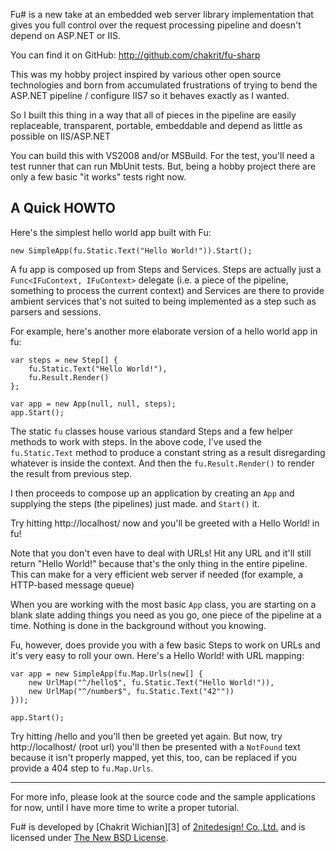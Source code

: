 Fu# is a new take at an embedded web server library implementation that gives you full control over the request processing pipeline and doesn't depend on ASP.NET or IIS.

You can find it on GitHub: http://github.com/chakrit/fu-sharp

This was my hobby project inspired by various other open source technologies and born from accumulated frustrations of trying to bend the ASP.NET pipeline / configure IIS7 so it behaves exactly as I wanted.

So I built this thing in a way that all of pieces in the pipeline are easily replaceable, transparent, portable, embeddable and depend as little as possible on IIS/ASP.NET

You can build this with VS2008 and/or MSBuild. For the test, you'll need a test runner that can run MbUnit tests. But, being a hobby project there are only a few basic "it works" tests right now.

A Quick HOWTO
-------------

Here's the simplest hello world app built with Fu:

	new SimpleApp(fu.Static.Text("Hello World!")).Start();

A fu app is composed up from Steps and Services. Steps are actually just a `Func<IFuContext, IFuContext>` delegate (i.e. a piece of the pipeline, something to process the current context) and Services are there to provide ambient services that's not suited to being implemented as a step such as parsers and sessions.

For example, here's another more elaborate version of a hello world app in fu:

	var steps = new Step[] {
		fu.Static.Text("Hello World!"),
		fu.Result.Render()
	};

	var app = new App(null, null, steps);
	app.Start();

The static `fu` classes house various standard Steps and a few helper methods to work with steps. In the above code, I've used the `fu.Static.Text` method to produce a constant string as a result disregarding whatever is inside the context. And then the `fu.Result.Render()` to render the result from previous step.

I then proceeds to compose up an application by creating an `App` and supplying the steps (the pipelines) just made. and `Start()` it.

Try hitting http://localhost/ now and you'll be greeted with a Hello World! in fu!

Note that you don't even have to deal with URLs! Hit any URL and it'll still return "Hello World!" because that's the only thing in the entire pipeline. This can make for a very efficient web server if needed (for example, a HTTP-based message queue)

When you are working with the most basic `App` class, you are starting on a blank slate adding things you need as you go, one piece of the pipeline at a time. Nothing is done in the background without you knowing.

Fu, however, does provide you with a few basic Steps to work on URLs and it's very easy to roll your own. Here's a Hello World! with URL mapping:

	var app = new SimpleApp(fu.Map.Urls(new[] {
		new UrlMap("^/hello$", fu.Static.Text("Hello World!")),
		new UrlMap("^/number$", fu.Static.Text("42""))
	}));

    app.Start();
    
Try hitting /hello and you'll then be greeted yet again. But now, try http://localhost/ (root url) you'll then be presented with a `NotFound` text because it isn't properly mapped, yet this, too, can be replaced if you provide a 404 step to `fu.Map.Urls`.

----

For more info, please look at the source code and the sample applications for now, until I have more time to write a proper tutorial.

Fu# is developed by [Chakrit Wichian][3] of [2nitedesign! Co.,Ltd.][0] and is licensed under [The New BSD License][1].

  [0]: http://2nitedesign.com
  [1]: http://en.wikipedia.org/wiki/BSD_licenses#3-clause_license_.28.22New_BSD_License.22.29
  [2]: http://twitter.com/chakrit